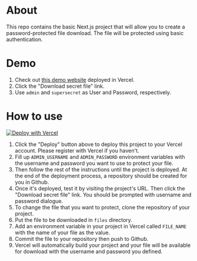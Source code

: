 # About

This repo contains the basic Next.js project that will allow you to create a password-protected file download. The file will be protected using basic authentication.

# Demo

1. Check out [this demo website](https://next-basic-auth-download.vercel.app/) deployed in Vercel.
2. Click the "Download secret file" link.
3. Use `admin` and `supersecret` as User and Password, respectively.

# How to use

[![Deploy with Vercel](https://vercel.com/button)](https://vercel.com/new/git/external?repository-url=https%3A%2F%2Fgithub.com%2Fnicnocquee%2Fnext-basic-auth-download.git&env=ADMIN_USERNAME,ADMIN_PASSWORD&envDescription=Use%20ADMIN_USERNAME%20and%20ADMIN_PASSWORD%20for%20the%20basic%20authentication.&demo-title=Password%20Protected%20File%20Download&demo-url=https%3A%2F%2Fnext-basic-auth-download.vercel.app%2F)

1. Click the "Deploy" button above to deploy this project to your Vercel account. Please register with Vercel if you haven't.
2. Fill up `ADMIN_USERNAME` and `ADMIN_PASSWORD` environment variables with the username and password you want to use to protect your file.
3. Then follow the rest of the instructions until the project is deployed. At the end of the deployment process, a repository should be created for you in Github.
4. Once it's deployed, test it by visiting the project's URL. Then click the "Download secret file" link. You should be prompted with username and password dialogue.
5. To change the file that you want to protect, clone the repository of your project.
6. Put the file to be downloaded in `files` directory.
7. Add an environment variable in your project in Vercel called `FILE_NAME` with the name of your file as the value.
8. Commit the file to your repository then push to Github.
9. Vercel will automatically build your project and your file will be available for download with the username and password you defined.
